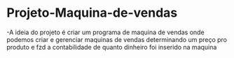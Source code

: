 # Projeto-Maquina-de-vendas
-A ideia do projeto é criar um programa de maquina de vendas onde podemos criar e gerenciar maquinas de vendas determinando um preço pro produto e fzd a contabilidade de quanto dinheiro foi inserido na maquina
